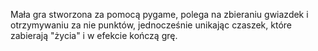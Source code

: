 Mała gra stworzona za pomocą pygame, polega na zbieraniu gwiazdek i otrzymywaniu za nie punktów, jednocześnie unikając czaszek, które zabierają "życia" i w efekcie kończą grę.
